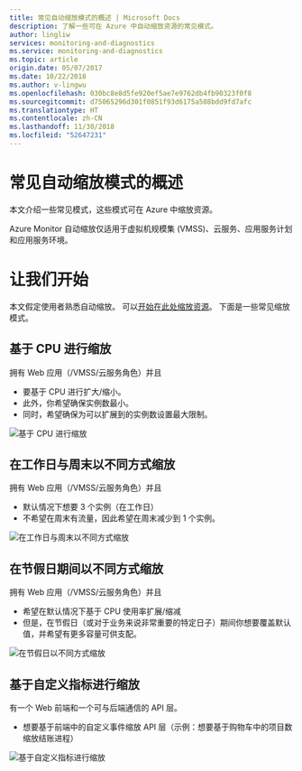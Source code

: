 ```yaml
---
title: 常见自动缩放模式的概述 | Microsoft Docs
description: 了解一些可在 Azure 中自动缩放资源的常见模式。
author: lingliw
services: monitoring-and-diagnostics
ms.service: monitoring-and-diagnostics
ms.topic: article
origin.date: 05/07/2017
ms.date: 10/22/2018
ms.author: v-lingwu
ms.openlocfilehash: 030bc8e8d5fe920ef5ae7e9762db4fb90323f0f8
ms.sourcegitcommit: d75065296d301f0851f93d6175a508bdd9fd7afc
ms.translationtype: HT
ms.contentlocale: zh-CN
ms.lasthandoff: 11/30/2018
ms.locfileid: "52647231"
---
```

# <a name="overview-of-common-autoscale-patterns"></a>常见自动缩放模式的概述
本文介绍一些常见模式，这些模式可在 Azure 中缩放资源。

Azure Monitor 自动缩放仅适用于虚拟机规模集 (VMSS)、云服务、应用服务计划和应用服务环境。 

# <a name="lets-get-started"></a>让我们开始

本文假定使用者熟悉自动缩放。 可以[开始在此处缩放资源][1]。 下面是一些常见缩放模式。

## <a name="scale-based-on-cpu"></a>基于 CPU 进行缩放

拥有 Web 应用（/VMSS/云服务角色）并且 

- 要基于 CPU 进行扩大/缩小。
- 此外，你希望确保实例数最小。 
- 同时，希望确保为可以扩展到的实例数设置最大限制。

![基于 CPU 进行缩放][2]

## <a name="scale-differently-on-weekdays-vs-weekends"></a>在工作日与周末以不同方式缩放

拥有 Web 应用（/VMSS/云服务角色）并且

- 默认情况下想要 3 个实例（在工作日）
- 不希望在周末有流量，因此希望在周末减少到 1 个实例。

![在工作日与周末以不同方式缩放][3]

## <a name="scale-differently-during-holidays"></a>在节假日期间以不同方式缩放

拥有 Web 应用（/VMSS/云服务角色）并且 

- 希望在默认情况下基于 CPU 使用率扩展/缩减
- 但是，在节假日（或对于业务来说非常重要的特定日子）期间你想要覆盖默认值，并希望有更多容量可供支配。

![在节假日以不同方式缩放][4]

## <a name="scale-based-on-custom-metric"></a>基于自定义指标进行缩放

有一个 Web 前端和一个可与后端通信的 API 层。 

- 想要基于前端中的自定义事件缩放 API 层（示例：想要基于购物车中的项目数缩放结账进程）

![基于自定义指标进行缩放][5]

<!--Reference-->
[1]: ./monitoring-autoscale-get-started.md
[2]: ./media/monitoring-autoscale-common-scale-patterns/scale-based-on-cpu.png
[3]: ./media/monitoring-autoscale-common-scale-patterns/weekday-weekend-scale.png
[4]: ./media/monitoring-autoscale-common-scale-patterns/holidays-scale.png
[5]: ./media/monitoring-autoscale-common-scale-patterns/custom-metric-scale.png